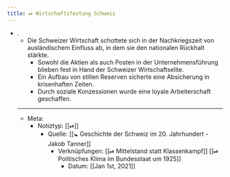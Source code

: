 ```yaml
---
title: ⏯ Wirtschaftsfestung Schweiz
---
```


- .
	- Die Schweizer Wirtschaft schottete sich in der Nachkriegszeit von ausländischem Einfluss ab, in dem sie den nationalen Rückhalt stärkte.
		- Sowohl die Aktien als auch Posten in der Unternehmensführung blieben fest in Hand der Schweizer Wirtschaftselite.
		- Ein Aufbau von stillen Reserven sicherte eine Absicherung in krisenhaften Zeiten.
		- Durch soziale Konzessionen wurde eine loyale Arbeiterschaft geschaffen.
	- ---
	- Meta:
		- Notiztyp: [[⏯]]
			- Quelle: [[🚼 Geschichte der Schweiz im 20. Jahrhundert - Jakob Tanner]]
				- Verknüpfungen: [[⏯ Mittelstand statt Klassenkampf]] [[⏯ Politisches Klima im Bundesstaat um 1925]]
					- Datum: [[Jan 1st, 2021]]
